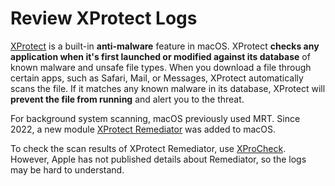 # Review XProtect Logs


[XProtect](https://book.hacktricks.xyz/macos-hardening/macos-security-and-privilege-escalation/macos-security-protections/macos-gatekeeper#xprotect) is a built-in **anti-malware** feature in macOS. XProtect **checks any application when it's first launched or modified against its database** of known malware and unsafe file types. When you download a file through certain apps, such as Safari, Mail, or Messages, XProtect automatically scans the file. If it matches any known malware in its database, XProtect will **prevent the file from running** and alert you to the threat.


For background system scanning, macOS previously used MRT. Since 2022, a new module [XProtect Remediator](https://eclecticlight.co/2023/06/12/malware-detection-and-remediation-by-xprotect-remediator/) was added to macOS.


To check the scan results of XProtect Remediator, use [XProCheck](https://eclecticlight.co/2022/09/05/xprocheck-a-new-utility-to-inspect-anti-malware-scans/). However, Apple has not published details about Remediator, so the logs may be hard to understand.

